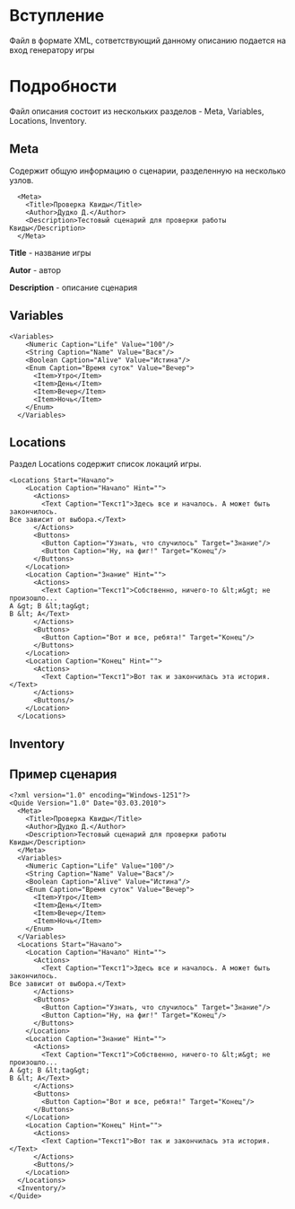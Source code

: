 # Вступление #

Файл в формате XML, сответствующий данному описанию подается на вход генератору игры


# Подробности #

Файл описания состоит из нескольких разделов - Meta, Variables, Locations, Inventory.

## Meta ##

Содержит общую информацию о сценарии, разделенную на несколько узлов.
```
  <Meta>
    <Title>Проверка Квиды</Title>
    <Author>Дудко Д.</Author>
    <Description>Тестовый сценарий для проверки работы Квиды</Description>
  </Meta>
```
**Title** - название игры

**Autor** - автор

**Description** - описание сценария

## Variables ##
```
<Variables>
    <Numeric Caption="Life" Value="100"/>
    <String Caption="Name" Value="Вася"/>
    <Boolean Caption="Alive" Value="Истина"/>
    <Enum Caption="Время суток" Value="Вечер">
      <Item>Утро</Item>
      <Item>День</Item>
      <Item>Вечер</Item>
      <Item>Ночь</Item>
    </Enum>
  </Variables>
```
## Locations ##
Раздел Locations содержит список локаций игры.
```
<Locations Start="Начало">
    <Location Caption="Начало" Hint="">
      <Actions>
        <Text Caption="Текст1">Здесь все и началось. А может быть закончилось.
Все зависит от выбора.</Text>
      </Actions>
      <Buttons>
        <Button Caption="Узнать, что случилось" Target="Знание"/>
        <Button Caption="Ну, на фиг!" Target="Конец"/>
      </Buttons>
    </Location>
    <Location Caption="Знание" Hint="">
      <Actions>
        <Text Caption="Текст1">Собственно, ничего-то &lt;и&gt; не произошло...
A &gt; B &lt;tag&gt;
B &lt; A</Text>
      </Actions>
      <Buttons>
        <Button Caption="Вот и все, ребята!" Target="Конец"/>
      </Buttons>
    </Location>
    <Location Caption="Конец" Hint="">
      <Actions>
        <Text Caption="Текст1">Вот так и закончилась эта история.</Text>
      </Actions>
      <Buttons/>
    </Location>
  </Locations>
```
## Inventory ##

## Пример сценария ##
```
<?xml version="1.0" encoding="Windows-1251"?>
<Quide Version="1.0" Date="03.03.2010">
  <Meta>
    <Title>Проверка Квиды</Title>
    <Author>Дудко Д.</Author>
    <Description>Тестовый сценарий для проверки работы Квиды</Description>
  </Meta>
  <Variables>
    <Numeric Caption="Life" Value="100"/>
    <String Caption="Name" Value="Вася"/>
    <Boolean Caption="Alive" Value="Истина"/>
    <Enum Caption="Время суток" Value="Вечер">
      <Item>Утро</Item>
      <Item>День</Item>
      <Item>Вечер</Item>
      <Item>Ночь</Item>
    </Enum>
  </Variables>
  <Locations Start="Начало">
    <Location Caption="Начало" Hint="">
      <Actions>
        <Text Caption="Текст1">Здесь все и началось. А может быть закончилось.
Все зависит от выбора.</Text>
      </Actions>
      <Buttons>
        <Button Caption="Узнать, что случилось" Target="Знание"/>
        <Button Caption="Ну, на фиг!" Target="Конец"/>
      </Buttons>
    </Location>
    <Location Caption="Знание" Hint="">
      <Actions>
        <Text Caption="Текст1">Собственно, ничего-то &lt;и&gt; не произошло...
A &gt; B &lt;tag&gt;
B &lt; A</Text>
      </Actions>
      <Buttons>
        <Button Caption="Вот и все, ребята!" Target="Конец"/>
      </Buttons>
    </Location>
    <Location Caption="Конец" Hint="">
      <Actions>
        <Text Caption="Текст1">Вот так и закончилась эта история.</Text>
      </Actions>
      <Buttons/>
    </Location>
  </Locations>
  <Inventory/>
</Quide>
```
